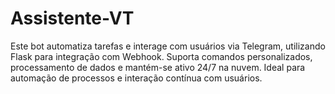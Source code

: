 # Assistente-VT
Este bot automatiza tarefas e interage com usuários via Telegram, utilizando Flask para integração com Webhook. Suporta comandos personalizados, processamento de dados e mantém-se ativo 24/7 na nuvem. Ideal para automação de processos e interação contínua com usuários.
